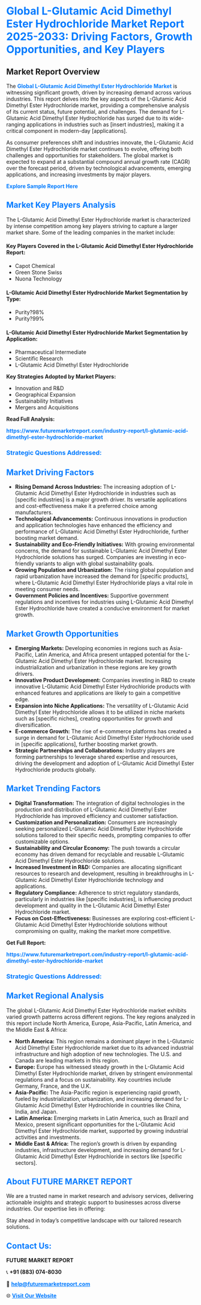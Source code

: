 <h1 style="color: #007BFF;">Global L-Glutamic Acid Dimethyl Ester Hydrochloride Market Report 2025-2033: Driving Factors, Growth Opportunities, and Key Players</h1>

<section id="overview">
<h2>Market Report Overview</h2>
<p>The <a href="https://www.futuremarketreport.com/industry-report/l-glutamic-acid-dimethyl-ester-hydrochloride-market" style="color: #007BFF; text-decoration: none;"><strong>Global L-Glutamic Acid Dimethyl Ester Hydrochloride Market</strong></a> is witnessing significant growth, driven by increasing demand across various industries. This report delves into the key aspects of the L-Glutamic Acid Dimethyl Ester Hydrochloride market, providing a comprehensive analysis of its current status, future potential, and challenges. The demand for L-Glutamic Acid Dimethyl Ester Hydrochloride has surged due to its wide-ranging applications in industries such as [insert industries], making it a critical component in modern-day [applications].</p>
<p>As consumer preferences shift and industries innovate, the L-Glutamic Acid Dimethyl Ester Hydrochloride market continues to evolve, offering both challenges and opportunities for stakeholders. The global market is expected to expand at a substantial compound annual growth rate (CAGR) over the forecast period, driven by technological advancements, emerging applications, and increasing investments by major players.</p>
</section>

<section id="overview">
<p><a href="https://www.futuremarketreport.com/request-sample/reportId=112959" style="color: #007BFF; text-decoration: none;"><strong>Explore Sample Report Here</strong></a></p>
</section>

<section id="key-players">
<h2 style="color: #007BFF;">Market Key Players Analysis</h2>
<p>The L-Glutamic Acid Dimethyl Ester Hydrochloride market is characterized by intense competition among key players striving to capture a larger market share. Some of the leading companies in the market include:</p>
<h4>Key Players Covered in the L-Glutamic Acid Dimethyl Ester Hydrochloride Report:</h4>
<ul><li>Capot Chemical</li><li>Green Stone Swiss</li><li>Nuona Technology</li></ul>
<h4>L-Glutamic Acid Dimethyl Ester Hydrochloride Market Segmentation by Type:</h4>
<ul><li>Purity?98%</li><li>Purity?99%</li></ul>

<h4>L-Glutamic Acid Dimethyl Ester Hydrochloride Market Segmentation by Application:</h4>
<ul><li>Pharmaceutical Intermediate</li><li>Scientific Research</li><li>L-Glutamic Acid Dimethyl Ester Hydrochloride</li></ul>
<p><strong>Key Strategies Adopted by Market Players:</strong></p>
<ul>
<li>Innovation and R&D</li>
<li>Geographical Expansion</li>
<li>Sustainability Initiatives</li>
<li>Mergers and Acquisitions</li>
</ul>
</section>

<section>
<p><strong>Read Full Analysis: </strong></p><a href="https://www.futuremarketreport.com/industry-report/l-glutamic-acid-dimethyl-ester-hydrochloride-market" style="color: #007BFF; text-decoration: none;"><strong>https://www.futuremarketreport.com/industry-report/l-glutamic-acid-dimethyl-ester-hydrochloride-market</strong></a>
<h3 style="color: #007BFF;">Strategic Questions Addressed:</h3>
</section>

<section id="driving-factors">
<h2 style="color: #007BFF;">Market Driving Factors</h2>
<ul>
<li><strong>Rising Demand Across Industries:</strong> The increasing adoption of L-Glutamic Acid Dimethyl Ester Hydrochloride in industries such as [specific industries] is a major growth driver. Its versatile applications and cost-effectiveness make it a preferred choice among manufacturers.</li>
<li><strong>Technological Advancements:</strong> Continuous innovations in production and application technologies have enhanced the efficiency and performance of L-Glutamic Acid Dimethyl Ester Hydrochloride, further boosting market demand.</li>
<li><strong>Sustainability and Eco-Friendly Initiatives:</strong> With growing environmental concerns, the demand for sustainable L-Glutamic Acid Dimethyl Ester Hydrochloride solutions has surged. Companies are investing in eco-friendly variants to align with global sustainability goals.</li>
<li><strong>Growing Population and Urbanization:</strong> The rising global population and rapid urbanization have increased the demand for [specific products], where L-Glutamic Acid Dimethyl Ester Hydrochloride plays a vital role in meeting consumer needs.</li>
<li><strong>Government Policies and Incentives:</strong> Supportive government regulations and incentives for industries using L-Glutamic Acid Dimethyl Ester Hydrochloride have created a conducive environment for market growth.</li>
</ul>
</section>

<section id="growth-opportunities">
<h2 style="color: #007BFF;">Market Growth Opportunities</h2>
<ul>
<li><strong>Emerging Markets:</strong> Developing economies in regions such as Asia-Pacific, Latin America, and Africa present untapped potential for the L-Glutamic Acid Dimethyl Ester Hydrochloride market. Increasing industrialization and urbanization in these regions are key growth drivers.</li>
<li><strong>Innovative Product Development:</strong> Companies investing in R&D to create innovative L-Glutamic Acid Dimethyl Ester Hydrochloride products with enhanced features and applications are likely to gain a competitive edge.</li>
<li><strong>Expansion into Niche Applications:</strong> The versatility of L-Glutamic Acid Dimethyl Ester Hydrochloride allows it to be utilized in niche markets such as [specific niches], creating opportunities for growth and diversification.</li>
<li><strong>E-commerce Growth:</strong> The rise of e-commerce platforms has created a surge in demand for L-Glutamic Acid Dimethyl Ester Hydrochloride used in [specific applications], further boosting market growth.</li>
<li><strong>Strategic Partnerships and Collaborations:</strong> Industry players are forming partnerships to leverage shared expertise and resources, driving the development and adoption of L-Glutamic Acid Dimethyl Ester Hydrochloride products globally.</li>
</ul>
</section>

<section id="trending-factors">
<h2 style="color: #007BFF;">Market Trending Factors</h2>
<ul>
<li><strong>Digital Transformation:</strong> The integration of digital technologies in the production and distribution of L-Glutamic Acid Dimethyl Ester Hydrochloride has improved efficiency and customer satisfaction.</li>
<li><strong>Customization and Personalization:</strong> Consumers are increasingly seeking personalized L-Glutamic Acid Dimethyl Ester Hydrochloride solutions tailored to their specific needs, prompting companies to offer customizable options.</li>
<li><strong>Sustainability and Circular Economy:</strong> The push towards a circular economy has driven demand for recyclable and reusable L-Glutamic Acid Dimethyl Ester Hydrochloride solutions.</li>
<li><strong>Increased Investment in R&D:</strong> Companies are allocating significant resources to research and development, resulting in breakthroughs in L-Glutamic Acid Dimethyl Ester Hydrochloride technology and applications.</li>
<li><strong>Regulatory Compliance:</strong> Adherence to strict regulatory standards, particularly in industries like [specific industries], is influencing product development and quality in the L-Glutamic Acid Dimethyl Ester Hydrochloride market.</li>
<li><strong>Focus on Cost-Effectiveness:</strong> Businesses are exploring cost-efficient L-Glutamic Acid Dimethyl Ester Hydrochloride solutions without compromising on quality, making the market more competitive.</li>
</ul>
</section>

<section>
<p><strong>Get Full Report: </strong></p><a href="https://www.futuremarketreport.com/industry-report/l-glutamic-acid-dimethyl-ester-hydrochloride-market" style="color: #007BFF; text-decoration: none;"><strong>https://www.futuremarketreport.com/industry-report/l-glutamic-acid-dimethyl-ester-hydrochloride-market</strong></a>
<h3 style="color: #007BFF;">Strategic Questions Addressed:</h3>
</section>


<section id="regional-analysis">
<h2 style="color: #007BFF;">Market Regional Analysis</h2>
<p>The global L-Glutamic Acid Dimethyl Ester Hydrochloride market exhibits varied growth patterns across different regions. The key regions analyzed in this report include North America, Europe, Asia-Pacific, Latin America, and the Middle East & Africa:</p>
<ul>
<li><strong>North America:</strong> This region remains a dominant player in the L-Glutamic Acid Dimethyl Ester Hydrochloride market due to its advanced industrial infrastructure and high adoption of new technologies. The U.S. and Canada are leading markets in this region.</li>
<li><strong>Europe:</strong> Europe has witnessed steady growth in the L-Glutamic Acid Dimethyl Ester Hydrochloride market, driven by stringent environmental regulations and a focus on sustainability. Key countries include Germany, France, and the U.K.</li>
<li><strong>Asia-Pacific:</strong> The Asia-Pacific region is experiencing rapid growth, fueled by industrialization, urbanization, and increasing demand for L-Glutamic Acid Dimethyl Ester Hydrochloride in countries like China, India, and Japan.</li>
<li><strong>Latin America:</strong> Emerging markets in Latin America, such as Brazil and Mexico, present significant opportunities for the L-Glutamic Acid Dimethyl Ester Hydrochloride market, supported by growing industrial activities and investments.</li>
<li><strong>Middle East & Africa:</strong> The region’s growth is driven by expanding industries, infrastructure development, and increasing demand for L-Glutamic Acid Dimethyl Ester Hydrochloride in sectors like [specific sectors].</li>
</ul>
</section>

<footer>
<h2 style="color: #007BFF;">About FUTURE MARKET REPORT</h2>
<p>We are a trusted name in market research and advisory services, delivering actionable insights and strategic support to businesses across diverse industries. Our expertise lies in offering:</p>

<p>Stay ahead in today’s competitive landscape with our tailored research solutions.</p>

<h2 style="color: #007BFF;">Contact Us:</h2>
<p><strong>FUTURE MARKET REPORT</strong></p>
<p>📞 <strong>+91 (883) 074-8030</strong></p>
<p>📧 <strong><a href="mailto:help@futuremarketreport.com" style="color: #007BFF;">help@futuremarketreport.com</a></strong></p>
<p>🌐 <strong><a href="https://www.futuremarketreport.com/" style="color: #007BFF;">Visit Our Website</a></strong></p>
</footer>